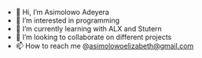 - 👋 Hi, I’m Asimolowo Adeyera
- 👀 I’m interested in programming
- 🌱 I’m currently learning with ALX and Stutern
- 💞️ I’m looking to collaborate on different projects
- 📫 How to reach me @asimolowoelizabeth@gmail.com

<!---
Adeyera16/Adeyera16 is a ✨ special ✨ repository because its `README.md` (this file) appears on your GitHub profile.
You can click the Preview link to take a look at your changes.
--->
